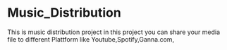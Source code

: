 # Music_Distribution
This is music distribution project in this project you can share your media file to different  Plattform like Youtube,Spotify,Ganna.com,
